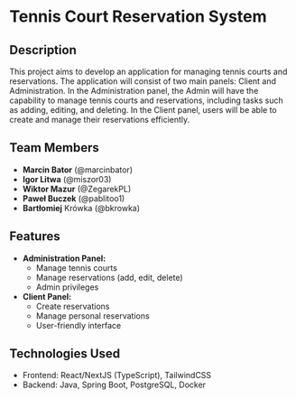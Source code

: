 
# Tennis Court Reservation System

## Description

This project aims to develop an application for managing tennis courts and reservations. The application will consist of two main panels: Client and Administration. In the Administration panel, the Admin will have the capability to manage tennis courts and reservations, including tasks such as adding, editing, and deleting. In the Client panel, users will be able to create and manage their reservations efficiently.

## Team Members

- **Marcin Bator** (@marcinbator) 
- **Igor Litwa** (@miszor03)
- **Wiktor Mazur** (@ZegarekPL)
- **Paweł Buczek** (@pablitoo1)
- **Bartłomiej** Krówka (@bkrowka)

## Features

- **Administration Panel:**
    - Manage tennis courts
    - Manage reservations (add, edit, delete)
    - Admin privileges
- **Client Panel:**
    - Create reservations
    - Manage personal reservations
    - User-friendly interface

## Technologies Used

- Frontend: React/NextJS (TypeScript), TailwindCSS
- Backend: Java, Spring Boot, PostgreSQL, Docker
